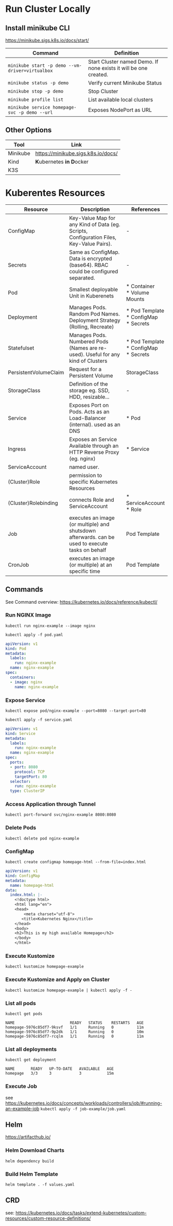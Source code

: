 # Run Cluster Locally
## Install minikube CLI
https://minikube.sigs.k8s.io/docs/start/

| Command                                         | Definition | 
|-------------------------------------------------|---|
| `minikube start -p demo --vm-driver=virtualbox` | Start Cluster named Demo. If none exists it will be one created. | 
| `minikube status -p demo`                       | Verify current Minikube Status |
| `minikube stop -p demo`                         | Stop Cluster |
| `minikube profile list` | List available local clusters | 
| `minikube service homepage-svc -p demo --url` | Exposes NodePort as URL |

## Other Options
| Tool | Link                               | 
|------|------------------------------------| 
| Minikube | https://minikube.sigs.k8s.io/docs/ |
| Kind | **K**ubernetes **in** **D**ocker   |
| K3S | 

# Kuberentes Resources

| Resource              | Description                                                                                      | References                                     | 
|-----------------------|--------------------------------------------------------------------------------------------------|------------------------------------------------|
| ConfigMap             | Key-Value Map for any Kind of Data (eg. Scripts, Configuration Files, Key-Value Pairs).          | -                                              |
| Secrets               | Same as ConfigMap. Data is encrypted (base64). RBAC could be configured separated.               | -                                              |
| Pod                   | Smallest deployable Unit in Kuberenets                                                           | * Container <br> * Volume Mounts <br>          |
| Deployment            | Manages Pods. Random Pod Names. Deployment Strategy (Rolling, Recreate)                          | * Pod Template <br> * ConfigMap <br> * Secrets |
| Statefulset           | Manages Pods. Numbered Pods (Names are re-used). Useful for any kind of Clusters                 | * Pod Template <br> * ConfigMap <br> * Secrets |
| PersistentVolumeClaim | Request for a Persistent Volume                                                                  | StorageClass                                   |
| StorageClass          | Definition of the storage eg. SSD, HDD, resizable...                                             | -                                              |
| Service               | Exposes Port on Pods. Acts as an Load-Balancer (internal). used as an DNS                        | * Pod                                          |
| Ingress               | Exposes an Service Available through an HTTP Reverse Proxy (eg. nginx)                           | * Service                                      |
| ServiceAccount        | named user.                                                                                      |                                                |
| (Cluster)Role         | permission to specific Kubernetes Resources                                                      |                                                |
| (Cluster)Rolebinding  | connects Role and ServiceAccount                                                                 | * ServiceAccount <br> * Role                   |
| Job                   | executes an image (or multiple) and shutsdown afterwards. can be used to execute tasks on behalf | Pod Template                                   |
| CronJob               | executes an image (or multiple) at an specific time                                              | Pod Template                                   |


## Commands
See Command overview: https://kubernetes.io/docs/reference/kubectl/

### Run NGINX Image
`kubectl run nginx-example --image nginx`

`kubectl apply -f pod.yaml`
```yaml
apiVersion: v1
kind: Pod
metadata:
  labels:
    run: nginx-example
  name: nginx-example
spec:
  containers:
  - image: nginx
    name: nginx-example
```

### Expose Service 
`kubectl expose pod/nginx-example --port=8080 --target-port=80`

`kubectl apply -f service.yaml`
```yaml
apiVersion: v1
kind: Service
metadata:
  labels:
    run: nginx-example
  name: nginx-example
spec:
  ports:
  - port: 8080
    protocol: TCP
    targetPort: 80
  selector:
    run: nginx-example
  type: ClusterIP
```

### Access Application through Tunnel
`kubectl port-forward svc/nginx-example 8080:8080`

### Delete Pods
`kubectl delete pod nginx-example`

### ConfigMap
`kubectl create configmap homepage-html --from-file=index.html`

```yaml
apiVersion: v1
kind: ConfigMap
metadata:
  name: homepage-html
data:
  index.html: |-
    <!doctype html>
    <html lang="en">
    <head>
        <meta charset="utf-8">
       <title>Kubernetes Nginx</title>
    </head>
    <body>
    <h2>This is my high available Homepage</h2>
    </body>
    </html>
```

### Execute Kustomize
`kubectl kustomize homepage-example`

### Execute Kustomize and Apply on Cluster
`kubectl kustomize homepage-example | kubectl apply -f -`

### List all pods
`kubectl get pods`
``` 
NAME                        READY   STATUS    RESTARTS   AGE
homepage-5976c85df7-9ksvf   1/1     Running   0          11m
homepage-5976c85df7-9p2dk   1/1     Running   0          10m
homepage-5976c85df7-rcqlm   1/1     Running   0          11m
```

### List all deployments
`kubectl get deployment`
``` 
NAME       READY   UP-TO-DATE   AVAILABLE   AGE
homepage   3/3     3            3           15m
```

### Execute Job
see https://kubernetes.io/docs/concepts/workloads/controllers/job/#running-an-example-job
`kubectl apply -f job-example/job.yaml`

## Helm 
https://artifacthub.io/

### Helm Download Charts
`helm dependency build`
### Build Helm Template
`helm template . -f values.yaml`

## CRD
see: https://kubernetes.io/docs/tasks/extend-kubernetes/custom-resources/custom-resource-definitions/


